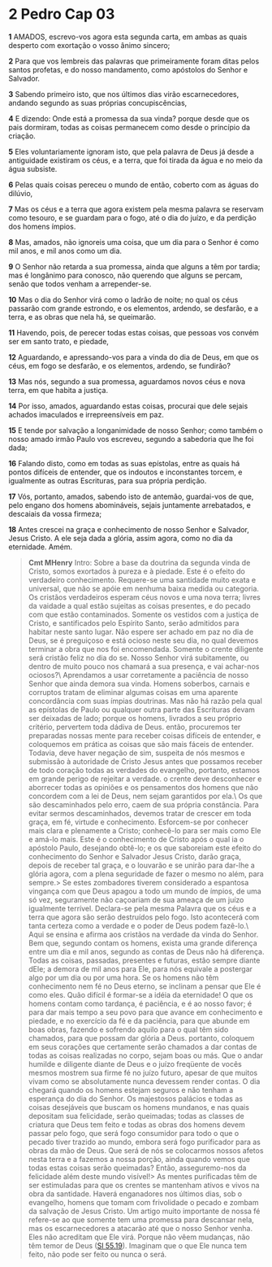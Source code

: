 # 2 Pedro Cap 03

**1** 	AMADOS, escrevo-vos agora esta segunda carta, em ambas as quais desperto com exortação o vosso ânimo sincero;

**2** 	Para que vos lembreis das palavras que primeiramente foram ditas pelos santos profetas, e do nosso mandamento, como apóstolos do Senhor e Salvador.

**3** 	Sabendo primeiro isto, que nos últimos dias virão escarnecedores, andando segundo as suas próprias concupiscências,

**4** 	E dizendo: Onde está a promessa da sua vinda? porque desde que os pais dormiram, todas as coisas permanecem como desde o princípio da criação.

**5** 	Eles voluntariamente ignoram isto, que pela palavra de Deus já desde a antiguidade existiram os céus, e a terra, que foi tirada da água e no meio da água subsiste.

**6** 	Pelas quais coisas pereceu o mundo de então, coberto com as águas do dilúvio,

**7** 	Mas os céus e a terra que agora existem pela mesma palavra se reservam como tesouro, e se guardam para o fogo, até o dia do juízo, e da perdição dos homens ímpios.

**8** 	Mas, amados, não ignoreis uma coisa, que um dia para o Senhor é como mil anos, e mil anos como um dia.

**9** 	O Senhor não retarda a sua promessa, ainda que alguns a têm por tardia; mas é longânimo para conosco, não querendo que alguns se percam, senão que todos venham a arrepender-se.

**10** 	Mas o dia do Senhor virá como o ladrão de noite; no qual os céus passarão com grande estrondo, e os elementos, ardendo, se desfarão, e a terra, e as obras que nela há, se queimarão.

**11** 	Havendo, pois, de perecer todas estas coisas, que pessoas vos convém ser em santo trato, e piedade,

**12** 	Aguardando, e apressando-vos para a vinda do dia de Deus, em que os céus, em fogo se desfarão, e os elementos, ardendo, se fundirão?

**13** 	Mas nós, segundo a sua promessa, aguardamos novos céus e nova terra, em que habita a justiça.

**14** 	Por isso, amados, aguardando estas coisas, procurai que dele sejais achados imaculados e irrepreensíveis em paz.

**15** 	E tende por salvação a longanimidade de nosso Senhor; como também o nosso amado irmão Paulo vos escreveu, segundo a sabedoria que lhe foi dada;

**16** 	Falando disto, como em todas as suas epístolas, entre as quais há pontos difíceis de entender, que os indoutos e inconstantes torcem, e igualmente as outras Escrituras, para sua própria perdição.

**17** 	Vós, portanto, amados, sabendo isto de antemão, guardai-vos de que, pelo engano dos homens abomináveis, sejais juntamente arrebatados, e descaiais da vossa firmeza;

**18** 	Antes crescei na graça e conhecimento de nosso Senhor e Salvador, Jesus Cristo. A ele seja dada a glória, assim agora, como no dia da eternidade. Amém.


> **Cmt MHenry** Intro: Sobre a base da doutrina da segunda vinda de Cristo, somos exortados à pureza e à piedade. Este é o efeito do verdadeiro conhecimento. Requere-se uma santidade muito exata e universal, que não se apóie em nenhuma baixa medida ou categoria. Os cristãos verdadeiros esperam céus novos e uma nova terra; livres da vaidade a qual estão sujeitas as coisas presentes, e do pecado com que estão contaminados. Somente os vestidos com a justiça de Cristo, e santificados pelo Espírito Santo, serão admitidos para habitar neste santo lugar. Não espere ser achado em paz no dia de Deus, se é preguiçoso e está ocioso neste seu dia, no qual devemos terminar a obra que nos foi encomendada. Somente o crente diligente será cristão feliz no dia do se. Nosso Senhor virá subitamente, ou dentro de muito pouco nos chamará a sua presença, e vai achar-nos ociosos?\ Aprendamos a usar corretamente a paciência de nosso Senhor que ainda demora sua vinda. Homens soberbos, carnais e corruptos tratam de eliminar algumas coisas em uma aparente concordância com suas ímpias doutrinas. Mas não há razão pela qual as epístolas de Paulo ou qualquer outra parte das Escrituras devam ser deixadas de lado; porque os homens, livrados a seu próprio critério, pervertem toda dádiva de Deus. então, procuremos ter preparadas nossas mente para receber coisas difíceis de entender, e coloquemos em prática as coisas que são mais fáceis de entender. Todavia, deve haver negação de sim, suspeita de nós mesmos e submissão à autoridade de Cristo Jesus antes que possamos receber de todo coração todas as verdades do evangelho, portanto, estamos em grande perigo de rejeitar a verdade. o crente deve desconhecer e aborrecer todas as opiniões e os pensamentos dos homens que não concordem com a lei de Deus, nem sejam garantidos por ela.\ Os que são descaminhados pelo erro, caem de sua própria constância. Para evitar sermos descaminhados, devemos tratar de crescer em toda graça, em fé, virtude e conhecimento. Esforcem-se por conhecer mais clara e plenamente a Cristo; conhecê-lo para ser mais como Ele e amá-lo mais. Este é o conhecimento de Cristo após o qual ia o apóstolo Paulo, desejando obtê-lo; e os que saboreiam este efeito do conhecimento do Senhor e Salvador Jesus Cristo, darão graça, depois de receber tal graça, e o louvarão e se unirão para dar-lhe a glória agora, com a plena seguridade de fazer o mesmo no além, para sempre.> Se estes zombadores tiverem considerado a espantosa vingança com que Deus apagou a todo um mundo de ímpios, de uma só vez, seguramente não caçoariam de sua ameaça de um juízo igualmente terrível. Declara-se pela mesma Palavra que os céus e a terra que agora são serão destruídos pelo fogo. Isto acontecerá com tanta certeza como a verdade e o poder de Deus podem fazê-lo.\ Aqui se ensina e afirma aos cristãos na verdade da vinda do Senhor. Bem que, segundo contam os homens, exista uma grande diferença entre um dia e mil anos, segundo as contas de Deus não há diferença. Todas as coisas, passadas, presentes e futuras, estão sempre diante dEle; a demora de mil anos para Ele, para nós equivale a postergar algo por um dia ou por uma hora. Se os homens não têm conhecimento nem fé no Deus eterno, se inclinam a pensar que Ele é como eles. Quão difícil é formar-se a idéia da eternidade! O que os homens contam como tardança, é paciência, e é ao nosso favor; é para dar mais tempo a seu povo para que avance em conhecimento e piedade, e no exercício da fé e da paciência, para que abunde em boas obras, fazendo e sofrendo aquilo para o qual têm sido chamados, para que possam dar glória a Deus. portanto, coloquem em seus corações que certamente serão chamados a dar contas de todas as coisas realizadas no corpo, sejam boas ou más. Que o andar humilde e diligente diante de Deus e o juízo freqüente de vocês mesmos mostrem sua firme fé no juízo futuro, apesar de que muitos vivam como se absolutamente nunca devessem render contas. O dia chegará quando os homens estejam seguros e não tenham a esperança do dia do Senhor. Os majestosos palácios e todas as coisas desejáveis que buscam os homens mundanos, e nas quais depositam sua felicidade, serão queimadas; todas as classes de criatura que Deus tem feito e todas as obras dos homens devem passar pelo fogo, que será fogo consumidor para todo o que o pecado tiver trazido ao mundo, embora será fogo purificador para as obras da mão de Deus. Que será de nós se colocarmos nossos afetos nesta terra e a fazemos a nossa porção, ainda quando vemos que todas estas coisas serão queimadas? Então, asseguremo-nos da felicidade além deste mundo visível!> As mentes purificadas têm de ser estimuladas para que os crentes se mantenham ativos e vivos na obra da santidade. Haverá enganadores nos últimos dias, sob o evangelho, homens que tomam com frivolidade o pecado e zombam da salvação de Jesus Cristo. Um artigo muito importante de nossa fé refere-se ao que somente tem uma promessa para descansar nela, mas os escarnecedores a atacarão até que o nosso Senhor venha. Eles não acreditam que Ele virá. Porque não vêem mudanças, não têm temor de Deus ([Sl 55.19](../19A-Sl/55.md#19)). Imaginam que o que Ele nunca tem feito, não pode ser feito ou nunca o será.